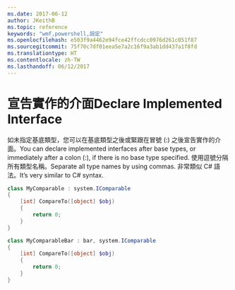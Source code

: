 ```yaml
---
ms.date: 2017-06-12
author: JKeithB
ms.topic: reference
keywords: "wmf,powershell,設定"
ms.openlocfilehash: e503f9a4462e94fce42ffcdcc0976d261c051f87
ms.sourcegitcommit: 75f70c7df01eea5e7a2c16f9a3ab1dd437a1f8fd
ms.translationtype: HT
ms.contentlocale: zh-TW
ms.lasthandoff: 06/12/2017
---
```

# <a name="declare-implemented-interface"></a><span data-ttu-id="179f7-102">宣告實作的介面</span><span class="sxs-lookup"><span data-stu-id="179f7-102">Declare Implemented Interface</span></span>

<span data-ttu-id="179f7-103">如未指定基底類型，您可以在基底類型之後或緊跟在冒號 (:) 之後宣告實作的介面。</span><span class="sxs-lookup"><span data-stu-id="179f7-103">You can declare implemented interfaces after base types, or immediately after a colon (:), if there is no base type specified.</span></span> <span data-ttu-id="179f7-104">使用逗號分隔所有類型名稱。</span><span class="sxs-lookup"><span data-stu-id="179f7-104">Separate all type names by using commas.</span></span> <span data-ttu-id="179f7-105">非常類似 C# 語法。</span><span class="sxs-lookup"><span data-stu-id="179f7-105">It’s very similar to C# syntax.</span></span>

```PowerShell
class MyComparable : system.IComparable
{
    [int] CompareTo([object] $obj)
    {
        return 0;
    }
}

class MyComparableBar : bar, system.IComparable
{
    [int] CompareTo([object] $obj)
    {
        return 0;
    }
}
```

